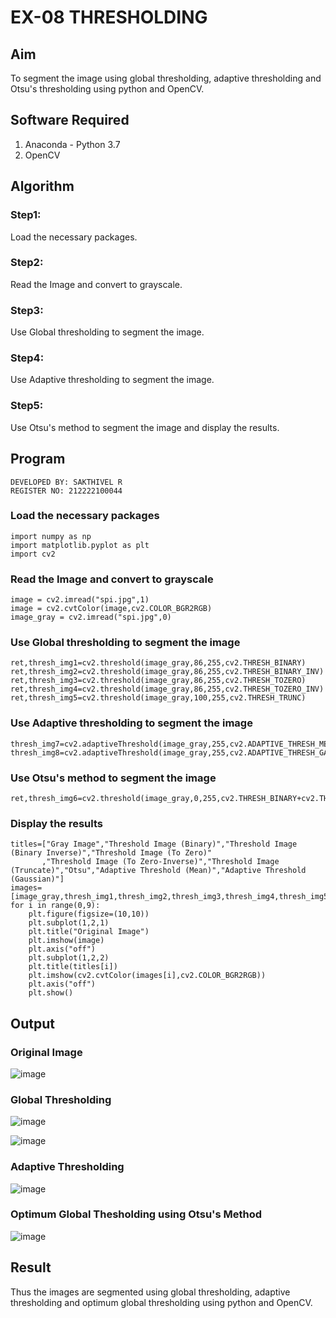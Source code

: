 # EX-08 THRESHOLDING
## Aim
To segment the image using global thresholding, adaptive thresholding and Otsu's thresholding using python and OpenCV.

## Software Required
1. Anaconda - Python 3.7
2. OpenCV

## Algorithm
### Step1:
Load the necessary packages.
### Step2:
Read the Image and convert to grayscale.
### Step3:
Use Global thresholding to segment the image.
### Step4:
Use Adaptive thresholding to segment the image.
### Step5:
Use Otsu's method to segment the image and display the results.
## Program
```
DEVELOPED BY: SAKTHIVEL R
REGISTER NO: 212222100044
```
### Load the necessary packages
```
import numpy as np
import matplotlib.pyplot as plt
import cv2
```
### Read the Image and convert to grayscale
```
image = cv2.imread("spi.jpg",1)
image = cv2.cvtColor(image,cv2.COLOR_BGR2RGB)
image_gray = cv2.imread("spi.jpg",0)
```
### Use Global thresholding to segment the image
```
ret,thresh_img1=cv2.threshold(image_gray,86,255,cv2.THRESH_BINARY)
ret,thresh_img2=cv2.threshold(image_gray,86,255,cv2.THRESH_BINARY_INV)
ret,thresh_img3=cv2.threshold(image_gray,86,255,cv2.THRESH_TOZERO)
ret,thresh_img4=cv2.threshold(image_gray,86,255,cv2.THRESH_TOZERO_INV)
ret,thresh_img5=cv2.threshold(image_gray,100,255,cv2.THRESH_TRUNC)
```
### Use Adaptive thresholding to segment the image
```
thresh_img7=cv2.adaptiveThreshold(image_gray,255,cv2.ADAPTIVE_THRESH_MEAN_C,cv2.THRESH_BINARY,11,2)
thresh_img8=cv2.adaptiveThreshold(image_gray,255,cv2.ADAPTIVE_THRESH_GAUSSIAN_C,cv2.THRESH_BINARY,11,2)
```
### Use Otsu's method to segment the image 
```
ret,thresh_img6=cv2.threshold(image_gray,0,255,cv2.THRESH_BINARY+cv2.THRESH_OTSU)
```
### Display the results
```
titles=["Gray Image","Threshold Image (Binary)","Threshold Image (Binary Inverse)","Threshold Image (To Zero)"
       ,"Threshold Image (To Zero-Inverse)","Threshold Image (Truncate)","Otsu","Adaptive Threshold (Mean)","Adaptive Threshold (Gaussian)"]
images=[image_gray,thresh_img1,thresh_img2,thresh_img3,thresh_img4,thresh_img5,thresh_img6,thresh_img7,thresh_img8]
for i in range(0,9):
    plt.figure(figsize=(10,10))
    plt.subplot(1,2,1)
    plt.title("Original Image")
    plt.imshow(image)
    plt.axis("off")
    plt.subplot(1,2,2)
    plt.title(titles[i])
    plt.imshow(cv2.cvtColor(images[i],cv2.COLOR_BGR2RGB))
    plt.axis("off")
    plt.show()
```
## Output
### Original Image

![image](https://github.com/Gokul0117/THRESHOLDING-/assets/121165938/b8d28192-45a8-444f-ab9a-8d6b1827a1c5)

### Global Thresholding

![image](https://github.com/Gokul0117/THRESHOLDING-/assets/121165938/e7876db5-55f3-4970-9757-e93c9aabb945)

![image](https://github.com/Gokul0117/THRESHOLDING-/assets/121165938/317e6412-5b23-4ff1-a499-63d2d8424b60)


### Adaptive Thresholding

![image](https://github.com/Gokul0117/THRESHOLDING-/assets/121165938/35cd2562-3047-42f0-aa10-52f162474756)

### Optimum Global Thesholding using Otsu's Method

![image](https://github.com/Gokul0117/THRESHOLDING-/assets/121165938/5970bda9-ad16-4e0a-87ac-6f00e94432d0)

## Result
Thus the images are segmented using global thresholding, adaptive thresholding and optimum global thresholding using python and OpenCV.
